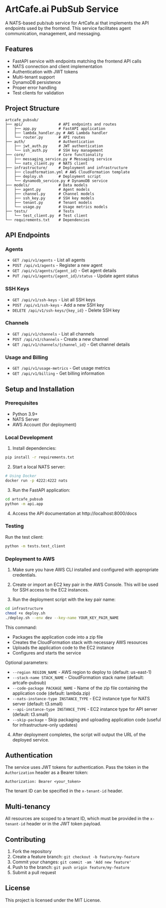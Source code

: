 # ArtCafe.ai PubSub Service

A NATS-based pub/sub service for ArtCafe.ai that implements the API endpoints used by the frontend. This service facilitates agent communication, management, and messaging.

## Features

- FastAPI service with endpoints matching the frontend API calls
- NATS connection and client implementation
- Authentication with JWT tokens
- Multi-tenant support
- DynamoDB persistence
- Proper error handling
- Test clients for validation

## Project Structure

```
artcafe_pubsub/
├── api/                # API endpoints and routes
│   ├── app.py          # FastAPI application
│   ├── lambda_handler.py # AWS Lambda handler
│   └── router.py       # API routes
├── auth/               # Authentication
│   ├── jwt_auth.py     # JWT authentication
│   └── ssh_auth.py     # SSH key management
├── core/               # Core functionality
│   ├── messaging_service.py # Messaging service
│   └── nats_client.py  # NATS client
├── infrastructure/     # Deployment and infrastructure
│   ├── cloudformation.yml # AWS CloudFormation template
│   ├── deploy.sh       # Deployment script
│   └── dynamodb_service.py # DynamoDB service
├── models/             # Data models
│   ├── agent.py        # Agent models
│   ├── channel.py      # Channel models
│   ├── ssh_key.py      # SSH key models
│   ├── tenant.py       # Tenant models
│   └── usage.py        # Usage metrics models
├── tests/              # Tests
│   └── test_client.py  # Test client
└── requirements.txt    # Dependencies
```

## API Endpoints

### Agents

- `GET /api/v1/agents` - List all agents
- `POST /api/v1/agents` - Register a new agent
- `GET /api/v1/agents/{agent_id}` - Get agent details
- `PUT /api/v1/agents/{agent_id}/status` - Update agent status

### SSH Keys

- `GET /api/v1/ssh-keys` - List all SSH keys
- `POST /api/v1/ssh-keys` - Add a new SSH key
- `DELETE /api/v1/ssh-keys/{key_id}` - Delete SSH key

### Channels

- `GET /api/v1/channels` - List all channels
- `POST /api/v1/channels` - Create a new channel
- `GET /api/v1/channels/{channel_id}` - Get channel details

### Usage and Billing

- `GET /api/v1/usage-metrics` - Get usage metrics
- `GET /api/v1/billing` - Get billing information

## Setup and Installation

### Prerequisites

- Python 3.9+
- NATS Server
- AWS Account (for deployment)

### Local Development

1. Install dependencies:

```bash
pip install -r requirements.txt
```

2. Start a local NATS server:

```bash
# Using Docker
docker run -p 4222:4222 nats
```

3. Run the FastAPI application:

```bash
cd artcafe_pubsub
python -m api.app
```

4. Access the API documentation at http://localhost:8000/docs

### Testing

Run the test client:

```bash
python -m tests.test_client
```

### Deployment to AWS

1. Make sure you have AWS CLI installed and configured with appropriate credentials.

2. Create or import an EC2 key pair in the AWS Console. This will be used for SSH access to the EC2 instances.

3. Run the deployment script with the key pair name:

```bash
cd infrastructure
chmod +x deploy.sh
./deploy.sh --env dev --key-name YOUR_KEY_PAIR_NAME
```

This command:
- Packages the application code into a zip file
- Creates the CloudFormation stack with necessary AWS resources
- Uploads the application code to the EC2 instance
- Configures and starts the service

Optional parameters:
- `--region REGION_NAME` - AWS region to deploy to (default: us-east-1)
- `--stack-name STACK_NAME` - CloudFormation stack name (default: artcafe-pubsub)
- `--code-package PACKAGE_NAME` - Name of the zip file containing the application code (default: lambda.zip)
- `--nats-instance-type INSTANCE_TYPE` - EC2 instance type for NATS server (default: t3.small)
- `--api-instance-type INSTANCE_TYPE` - EC2 instance type for API server (default: t3.small)
- `--skip-package` - Skip packaging and uploading application code (useful for infrastructure-only updates)

4. After deployment completes, the script will output the URL of the deployed service.

## Authentication

The service uses JWT tokens for authentication. Pass the token in the `Authorization` header as a Bearer token:

```
Authorization: Bearer <your_token>
```

The tenant ID can be specified in the `x-tenant-id` header.

## Multi-tenancy

All resources are scoped to a tenant ID, which must be provided in the `x-tenant-id` header or in the JWT token payload.

## Contributing

1. Fork the repository
2. Create a feature branch: `git checkout -b feature/my-feature`
3. Commit your changes: `git commit -am 'Add new feature'`
4. Push to the branch: `git push origin feature/my-feature`
5. Submit a pull request

## License

This project is licensed under the MIT License.